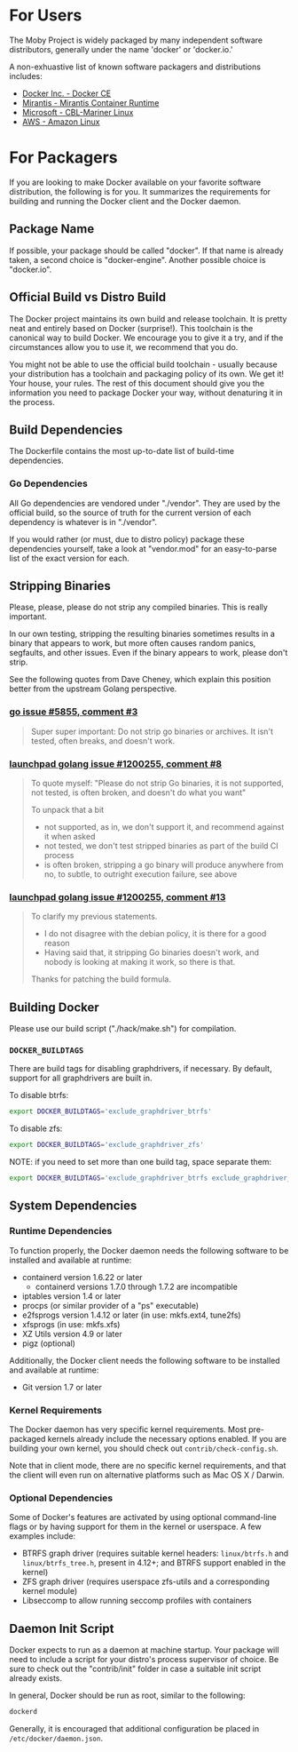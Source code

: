 # For Users

The Moby Project is widely packaged by many independent software distributors,
generally under the name 'docker' or 'docker.io.'

A non-exhuastive list of known software packagers and distributions includes:

- [Docker Inc. - Docker CE](https://docs.docker.com/engine/)
- [Mirantis - Mirantis Container Runtime](https://docs.mirantis.com/mcr/)
- [Microsoft - CBL-Mariner Linux](https://microsoft.github.io/CBL-Mariner/docs/)
- [AWS - Amazon Linux](https://aws.amazon.com/linux/)

# For Packagers

If you are looking to make Docker available on your favorite software
distribution, the following is for you. It summarizes the requirements for
building and running the Docker client and the Docker daemon.

## Package Name

If possible, your package should be called "docker". If that name is already
taken, a second choice is "docker-engine". Another possible choice is "docker.io".

## Official Build vs Distro Build

The Docker project maintains its own build and release toolchain. It is pretty
neat and entirely based on Docker (surprise!). This toolchain is the canonical
way to build Docker. We encourage you to give it a try, and if the circumstances
allow you to use it, we recommend that you do.

You might not be able to use the official build toolchain - usually because your
distribution has a toolchain and packaging policy of its own. We get it! Your
house, your rules. The rest of this document should give you the information you
need to package Docker your way, without denaturing it in the process.

## Build Dependencies

The Dockerfile contains the most up-to-date list of build-time dependencies.

### Go Dependencies

All Go dependencies are vendored under "./vendor". They are used by the official
build, so the source of truth for the current version of each dependency is
whatever is in "./vendor".

If you would rather (or must, due to distro policy) package these dependencies
yourself, take a look at "vendor.mod" for an easy-to-parse list of the
exact version for each.

## Stripping Binaries

Please, please, please do not strip any compiled binaries. This is really
important.

In our own testing, stripping the resulting binaries sometimes results in a
binary that appears to work, but more often causes random panics, segfaults, and
other issues. Even if the binary appears to work, please don't strip.

See the following quotes from Dave Cheney, which explain this position better
from the upstream Golang perspective.

### [go issue #5855, comment #3](https://code.google.com/p/go/issues/detail?id=5855#c3)

> Super super important: Do not strip go binaries or archives. It isn't tested,
> often breaks, and doesn't work.

### [launchpad golang issue #1200255, comment #8](https://bugs.launchpad.net/ubuntu/+source/golang/+bug/1200255/comments/8)

> To quote myself: "Please do not strip Go binaries, it is not supported, not
> tested, is often broken, and doesn't do what you want"
>
> To unpack that a bit
>
> * not supported, as in, we don't support it, and recommend against it when
>   asked
> * not tested, we don't test stripped binaries as part of the build CI process
> * is often broken, stripping a go binary will produce anywhere from no, to
>   subtle, to outright execution failure, see above

### [launchpad golang issue #1200255, comment #13](https://bugs.launchpad.net/ubuntu/+source/golang/+bug/1200255/comments/13)

> To clarify my previous statements.
>
> * I do not disagree with the debian policy, it is there for a good reason
> * Having said that, it stripping Go binaries doesn't work, and nobody is
>   looking at making it work, so there is that.
>
> Thanks for patching the build formula.

## Building Docker

Please use our build script ("./hack/make.sh") for compilation.

### `DOCKER_BUILDTAGS`

There are build tags for disabling graphdrivers, if necessary. By default,
support for all graphdrivers are built in.

To disable btrfs:
```bash
export DOCKER_BUILDTAGS='exclude_graphdriver_btrfs'
```

To disable zfs:
```bash
export DOCKER_BUILDTAGS='exclude_graphdriver_zfs'
```

NOTE: if you need to set more than one build tag, space separate them:
```bash
export DOCKER_BUILDTAGS='exclude_graphdriver_btrfs exclude_graphdriver_zfs'
```

## System Dependencies

### Runtime Dependencies

To function properly, the Docker daemon needs the following software to be
installed and available at runtime:

* containerd version 1.6.22 or later
  * containerd versions 1.7.0 through 1.7.2 are incompatible
* iptables version 1.4 or later
* procps (or similar provider of a "ps" executable)
* e2fsprogs version 1.4.12 or later (in use: mkfs.ext4, tune2fs)
* xfsprogs (in use: mkfs.xfs)
* XZ Utils version 4.9 or later
* pigz (optional)

Additionally, the Docker client needs the following software to be installed and
available at runtime:

* Git version 1.7 or later

### Kernel Requirements

The Docker daemon has very specific kernel requirements. Most pre-packaged
kernels already include the necessary options enabled. If you are building your
own kernel, you should check out `contrib/check-config.sh`.

Note that in client mode, there are no specific kernel requirements, and that
the client will even run on alternative platforms such as Mac OS X / Darwin.

### Optional Dependencies

Some of Docker's features are activated by using optional command-line flags or
by having support for them in the kernel or userspace. A few examples include:

* BTRFS graph driver (requires suitable kernel headers: `linux/btrfs.h` and `linux/btrfs_tree.h`, present in 4.12+; and BTRFS support enabled in the kernel)
* ZFS graph driver (requires userspace zfs-utils and a corresponding kernel module)
* Libseccomp to allow running seccomp profiles with containers

## Daemon Init Script

Docker expects to run as a daemon at machine startup. Your package will need to
include a script for your distro's process supervisor of choice. Be sure to
check out the "contrib/init" folder in case a suitable init script already
exists.

In general, Docker should be run as root, similar to the following:

```bash
dockerd
```

Generally, it is encouraged that additional configuration be placed in
`/etc/docker/daemon.json`.
